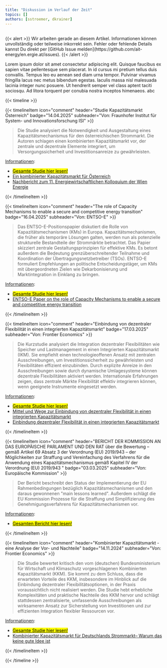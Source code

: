 ```yaml
---
title: "Diskussion im Verlauf der Zeit"
topics: [] 
authors: [sstroemer, dkrainer]
---
```


<br>
{{< alert >}}
Wir arbeiten gerade an diesem Artikel. Informationen können unvollständig oder teilweise inkorrekt sein. Fehler oder fehlende Details kannst Du direkt per [GitHub Issue melden](https://github.com/ait-energy/en.ergie.at/issues).
{{< /alert >}}
<br>

Lorem ipsum dolor sit amet consectetur adipiscing elit. Quisque faucibus ex sapien vitae pellentesque sem placerat. In id cursus mi pretium tellus duis convallis. Tempus leo eu aenean sed diam urna tempor. Pulvinar vivamus fringilla lacus nec metus bibendum egestas. Iaculis massa nisl malesuada lacinia integer nunc posuere. Ut hendrerit semper vel class aptent taciti sociosqu. Ad litora torquent per conubia nostra inceptos himenaeos. abc

<!-- ===================================== Studie Kapazitätsmarkt Österrreich =================================================================== -->
{{< timeline >}}

{{< timelineItem icon="comment" header="Studie Kapazitätsmarkt Österreich" badge="14.04.2025" subheader="Von: Fraunhofer Institut für System- und Innovationsforschung ISI" >}}

<blockquote>
Die Studie analysiert die Notwendigkeit und Ausgestaltung eines Kapazitätsmechanismus für den österreichischen Strommarkt. Die Autoren schlagen einen kombinierten Kapazitätsmarkt vor, der zentrale und dezentrale Elemente integriert, um Versorgungssicherheit und Investitionsanreize zu gewährleisten. 
</blockquote>

<u>Informationen</u>:<br>
<ul>
  <li><a href="https://positionen.wienenergie.at/wp-content/uploads/2025/05/Kapazitaetsmarkt-Oesterreich_Fraunhofer-ISI.pdf"><mark>Gesamte Studie hier lesen!</mark></a></li>
  <li><a href="https://positionen.wienenergie.at/studien/kapazitaetsmarkt-studie/">Ein kombinierter Kapazitätsmarkt für Österreich</a></li>
  <li><a href="https://positionen.wienenergie.at/blog/nachbericht-11-energiewirtschaftliches-kolloquium/">Nachbericht zum 11. Energiewirtschaftlichen Kolloquium der Wien Energie</a></li>
</ul>

{{< /timelineItem >}}

<!-- ===================================== ENTSOE Policy Paper on CM =================================================================== -->

{{< timelineItem icon="comment" header="The role of Capacity Mechanisms to enable a secure and competitive energy transition" badge="16.04.2025" subheader="Von: ENTSO-E" >}}

<blockquote>
Das ENTSO-E-Positionspapier diskutiert die Rolle von Kapazitätsmechanismen (KMs) in Europa. Kapazitätsmechanismen, die früher als temporäre Lösungen galten, werden nun als potenzielle strukturelle Bestandteile der Strommärkte betrachtet. Das Papier skizziert zentrale Gestaltungsprinzipien für effektive KMs. Es betont außerdem die Bedeutung grenzüberschreitender Teilnahme und Koordination der Übertragungsnetzbetreiber (TSOs). ENTSO-E formuliert Empfehlungen an politische Entscheidungstäger, um KMs mit übergeordneten Zielen wie Dekarbonisierung und Marktintegration in Einklang zu bringen.
</blockquote>

<u>Informationen</u>:<br>
<ul>
  <li><a href="https://eepublicdownloads.blob.core.windows.net/public-cdn-container/clean-documents/Publications/Position%20papers%20and%20reports/2025/entso-e_pp_capacity_mechanisms_250415.pdf"><mark>Gesamte Studie hier lesen!</mark></a></li>
  <li><a href="https://www.entsoe.eu/2025/04/16/entso-e-paper-on-the-role-of-capacity-mechanisms-to-enable-a-secure-and-competitive-energy-transition/">ENTSO-E Paper on the role of Capacity Mechanisms to enable a secure and competitive energy transition</a></li>
</ul>

{{< /timelineItem >}}

<!-- ===================================== Frontier Economics DR in CMs =================================================================== -->

{{< timelineItem icon="comment" header="Einbindung von dezentraler Flexibilität in einen integrierten Kapazitätsmarkt" badge="17.03.2025" subheader="Von: Frontier Economics" >}}

<blockquote>
Die Kurzstudie analysiert die Integration dezentraler Flexibilitäten wie Speicher und Lastmanagement in einen Integrierten Kapazitätsmarkt (IKM). Sie empfiehlt einen technologieoffenen Ansatz mit zentralen Ausschreibungen, um Investitionssicherheit zu gewährleisten und Flexibilitäten effizient einzubinden. Durch explizite Anreize in den Ausschreibungen sowie durch dynamische Umlagesysteme können dezentrale Flexibilitäten aktiviert werden. Internationale Erfahrungen zeigen, dass zentrale Märkte Flexibilität effektiv integrieren können, wenn geeignete Instrumente eingesetzt werden. 
</blockquote>

<u>Informationen</u>:<br>
<ul>
  <li><a href="https://www.frontier-economics.com/media/yhoparih/frontier-economics-kurzstudie-fuer-bdew-zu-flexibilitaet-im-ikm-2025-03-15-stc.pdf"><mark>Gesamte Studie hier lesen!</mark></a></li>
  <li><a href="https://www.frontier-economics.com/de/de/nachrichten-einblicke/news/news-article-i21310-mittel-und-wege-zur-einbindung-von-dezentraler-flexibilitaet-in-einen-integrierten-kapazitaetsmarkt/#:~:text=In%20einer%20Studie%20f%C3%BCr%20den%20Bundesverband%20der%20Energie-,in%20einem%20integrierten%20Kapazit%C3%A4tsmarkt%20vielf%C3%A4ltig%20angereizt%20werden%20kann.">Mittel und Wege zur Einbindung von dezentraler Flexibilität in einen integrierten Kapazitätsmarkt</a></li>
  <li><a href="https://www.bdew.de/service/publikationen/einbindung-dezentraler-flexibilitaet-in-einen-integrierten-kapazitaetsmarkt/">Einbindung dezentraler Flexibilität in einen integrierten Kapazitätsmarkt</a></li>
</ul>

{{< /timelineItem >}}

<!-- ===================================== European Comission Report on streamlining CMs =================================================================== -->

{{< timelineItem icon="comment" header="BERICHT DER KOMMISSION AN DAS EUROPÄISCHE PARLAMENT UND DEN RAT über die Bewertung – gemäß Artikel 69 Absatz 3 der Verordnung (EU) 2019/943 – der Möglichkeiten zur Straffung und Vereinfachung des Verfahrens für die Anwendung eines Kapazitätsmechanismus gemäß Kapitel IV der Verordnung (EU) 2019/943 " badge="03.03.2025" subheader="Von: Europäische Kommission" >}}

<blockquote>
Der Bericht beschreibt den Status der Implementierung der EU Rahmenbedingungen bezüglich Kapazitätsmechanismen und den daraus gewonnenen "main lessons learned". Außerdem schlägt die EU Kommission Prozesse für die Straffung und Simplifizierung des Genehmigungsverfahrens für Kapazitätsmechanismen vor.  
</blockquote>

<u>Informationen</u>:<br>
<ul>
  <li><a href="https://op.europa.eu/en/publication-detail/-/publication/10c8f42f-f9d5-11ef-b7db-01aa75ed71a1/language-de"><mark>Gesamten Bericht hier lesen!</mark></a></li>
</ul>

{{< /timelineItem >}}

<!-- ===================================== Frontier Kombinierter Kapazitätsmarkt =================================================================== -->

{{< timelineItem icon="comment" header="Kombinierter Kapazitätsmarkt - eine Analyse der Vor- und Nachteile" badge="14.11.2024" subheader="Von: Frontier Economics" >}}

<blockquote>
Die Studie bewertet kritisch den vom (deutschen) Bundesministerium für Wirtschaft und Klimaschutz vorgeschlagenen Kombinierten Kapazitätsmarkt (KKM). Sie kommt zu dem Schluss, dass die erwarteten Vorteile des KKM, insbesondere im Hinblick auf die Einbindung dezentraler Flexibilitätsoptionen, in der Praxis voraussichtlich nicht realisiert werden. Die Studie hebt erhebliche Komplexitäten und praktische Nachteile des KKM hervor und schlägt stattdessen zentralisierte, umfassende Ausschreibungen als wirksameren Ansatz zur Sicherstellung von Investitionen und zur effizienten Integration flexibler Ressourcen vor.
</blockquote>

<u>Informationen</u>:<br>
<ul>
  <li><a href="https://www.frontier-economics.com/media/hqiiv3hf/frontier-economcis-kurzstudie-zum-kombinierten-kapazitaetsmarkt-14-11-2024-stc.pdf"><mark>Gesamte Studie hier lesen!</mark></a></li>
  <li><a href="https://www.frontier-economics.com/de/de/nachrichten-einblicke/news/news-article-i21042-kombinierter-kapazitaetsmarkt-fuer-deutschlands-strommarkt-warum-das-keine-gute-idee-ist/">Kombinierter Kapazitätsmarkt für Deutschlands Strommarkt– Warum das keine gute Idee ist</a></li>
</ul>

{{< /timelineItem >}}

{{< /timeline >}}